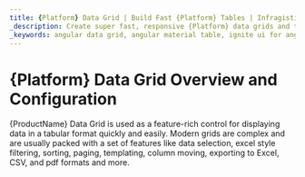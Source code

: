 ```yaml
---
title: {Platform} Data Grid | Build Fast {Platform} Tables | Infragistics
_description: Create super fast, responsive {Platform} data grids and tables with {ProductName}. Supports  editing, filtering, data binding and many more. Try it now!
_keywords: angular data grid, angular material table, ignite ui for angular
---
```



# {Platform} Data Grid Overview and Configuration

{ProductName} Data Grid is used as a feature-rich control for displaying data in a tabular format quickly and easily. Modern grids are complex and are usually packed with a set of features like data selection, excel style filtering, sorting, paging, templating, column moving, exporting to Excel, CSV, and pdf formats and more.


<!--
TODO port rest of topic from
https://github.com/IgniteUI/igniteui-docfx/blob/master/en/components/grid/grid.md -->